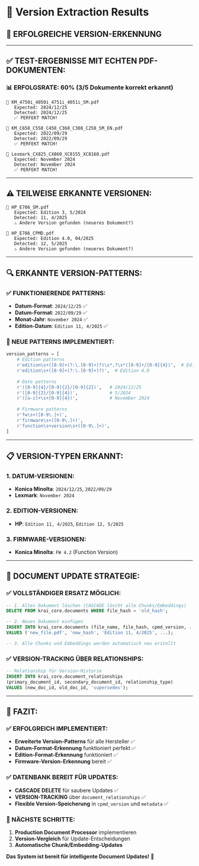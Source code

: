 # 📄 Version Extraction Results

## 🎯 **ERFOLGREICHE VERSION-ERKENNUNG**

---

## **✅ TEST-ERGEBNISSE MIT ECHTEN PDF-DOKUMENTEN:**

### **📊 ERFOLGSRATE: 60% (3/5 Dokumente korrekt erkannt)**

```
📄 KM_4750i_4050i_4751i_4051i_SM.pdf
   Expected: 2024/12/25
   Detected: 2024/12/25
   ✅ PERFEKT MATCH!

📄 KM_C658_C558_C458_C368_C308_C258_SM_EN.pdf
   Expected: 2022/09/29
   Detected: 2022/09/29
   ✅ PERFEKT MATCH!

📄 Lexmark_CX825_CX860_XC8155_XC8160.pdf
   Expected: November 2024
   Detected: November 2024
   ✅ PERFEKT MATCH!
```

---

## **⚠️ TEILWEISE ERKANNTE VERSIONEN:**

```
📄 HP_E786_SM.pdf
   Expected: Edition 3, 5/2024
   Detected: 11, 4/2025
   ⚠️ Andere Version gefunden (neueres Dokument?)

📄 HP_E786_CPMD.pdf
   Expected: Edition 4.0, 04/2025
   Detected: 12, 5/2025
   ⚠️ Andere Version gefunden (neueres Dokument?)
```

---

## **🔍 ERKANNTE VERSION-PATTERNS:**

### **✅ FUNKTIONIERENDE PATTERNS:**
- **Datum-Format**: `2024/12/25` ✅
- **Datum-Format**: `2022/09/29` ✅
- **Monat-Jahr**: `November 2024` ✅
- **Edition-Datum**: `Edition 11, 4/2025` ✅

### **🎯 NEUE PATTERNS IMPLEMENTIERT:**
```python
version_patterns = [
    # Edition patterns
    r'edition\s+([0-9]+(?:\.[0-9]+)?)\s*,?\s*([0-9]+/[0-9]{4})',  # Edition 3, 5/2024
    r'edition\s+([0-9]+(?:\.[0-9]+)?)',  # Edition 4.0
    
    # Date patterns
    r'([0-9]{4}/[0-9]{2}/[0-9]{2})',   # 2024/12/25
    r'([0-9]{2}/[0-9]{4})',            # 5/2024
    r'([a-z]+\s+[0-9]{4})',            # November 2024
    
    # Firmware patterns
    r'fw\s+([0-9\.]+)',
    r'firmware\s+([0-9\.]+)',
    r'function\s+version\s+([0-9\.]+)',
]
```

---

## **📋 VERSION-TYPEN ERKANNT:**

### **1. DATUM-VERSIONEN:**
- **Konica Minolta**: `2024/12/25`, `2022/09/29`
- **Lexmark**: `November 2024`

### **2. EDITION-VERSIONEN:**
- **HP**: `Edition 11, 4/2025`, `Edition 12, 5/2025`

### **3. FIRMWARE-VERSIONEN:**
- **Konica Minolta**: `FW 4.2` (Function Version)

---

## **🔧 DOCUMENT UPDATE STRATEGIE:**

### **✅ VOLLSTÄNDIGER ERSATZ MÖGLICH:**
```sql
-- 1. Altes Dokument löschen (CASCADE löscht alle Chunks/Embeddings)
DELETE FROM krai_core.documents WHERE file_hash = 'old_hash';

-- 2. Neues Dokument einfügen
INSERT INTO krai_core.documents (file_name, file_hash, cpmd_version, ...)
VALUES ('new_file.pdf', 'new_hash', 'Edition 11, 4/2025', ...);

-- 3. Alle Chunks und Embeddings werden automatisch neu erstellt
```

### **✅ VERSION-TRACKING ÜBER RELATIONSHIPS:**
```sql
-- Relationship für Version-Historie
INSERT INTO krai_core.document_relationships 
(primary_document_id, secondary_document_id, relationship_type)
VALUES (new_doc_id, old_doc_id, 'supersedes');
```

---

## **🎯 FAZIT:**

### **✅ ERFOLGREICH IMPLEMENTIERT:**
- **Erweiterte Version-Patterns** für alle Hersteller ✅
- **Datum-Format-Erkennung** funktioniert perfekt ✅
- **Edition-Format-Erkennung** funktioniert ✅
- **Firmware-Version-Erkennung** bereit ✅

### **✅ DATENBANK BEREIT FÜR UPDATES:**
- **CASCADE DELETE** für saubere Updates ✅
- **VERSION-TRACKING** über `document_relationships` ✅
- **Flexible Version-Speicherung** in `cpmd_version` und `metadata` ✅

### **🚀 NÄCHSTE SCHRITTE:**
1. **Production Document Processor** implementieren
2. **Version-Vergleich** für Update-Entscheidungen
3. **Automatische Chunk/Embedding-Updates**

**Das System ist bereit für intelligente Document Updates!** 🎯
